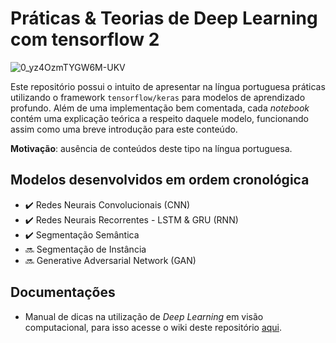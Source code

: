 # Práticas & Teorias de Deep Learning com tensorflow 2

![0_yz4OzmTYGW6M-UKV](https://user-images.githubusercontent.com/32513366/71764203-797da800-2ec3-11ea-9eb9-8bdca4f45152.jpg)

Este repositório possui o intuito de apresentar na língua portuguesa práticas utilizando o framework ```tensorflow/keras``` para modelos de aprendizado profundo. Além de uma implementação bem comentada, cada *notebook* contém uma explicação teórica a respeito daquele modelo, funcionando assim como uma breve introdução para este conteúdo.

**Motivação**: ausência de conteúdos deste tipo na língua portuguesa.

## **Modelos desenvolvidos em ordem cronológica**
- :heavy_check_mark: Redes Neurais Convolucionais (CNN) 
- :heavy_check_mark: Redes Neurais Recorrentes - LSTM & GRU (RNN)
- :heavy_check_mark: Segmentação Semântica
- :soon: Segmentação de Instância
- :soon: Generative Adversarial Network (GAN)

## **Documentações**
- Manual de dicas na utilização de *Deep Learning* em visão computacional, para isso acesse o wiki deste repositório [aqui](https://github.com/KaikeWesleyReis/praticas-deep-learning/wiki/Manual-de-boas-pr%C3%A1ticas-para-Deep-Learning-em-vis%C3%A3o-computacional).
